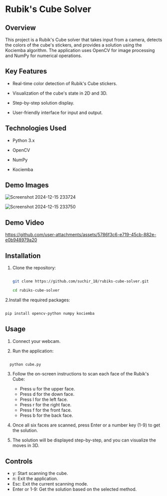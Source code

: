 # Rubik's Cube Solver


## Overview

This project is a Rubik's Cube solver that takes input from a camera, detects the colors of the cube's stickers, and provides a solution using the Kociemba algorithm. The application uses OpenCV for image processing and NumPy for numerical operations.


## Key Features

- Real-time color detection of Rubik's Cube stickers.

- Visualization of the cube's state in 2D and 3D.

- Step-by-step solution display.

- User-friendly interface for input and output.


## Technologies Used

- Python 3.x

- OpenCV

- NumPy

- Kociemba

## Demo Images

![Screenshot 2024-12-15 233724](https://github.com/user-attachments/assets/78592a6e-2461-49e0-a834-c3fcebbf77fb)

![Screenshot 2024-12-15 233750](https://github.com/user-attachments/assets/60623ce3-3095-4c50-8330-5fc511f22f0e)

## Demo Video

https://github.com/user-attachments/assets/5786f3c6-e719-45cb-882e-e0b948979a20

## Installation

1. Clone the repository:

   ```bash

   git clone https://github.com/suchir_18/rubiks-cube-solver.git

   cd rubiks-cube-solver

   ```

2.Install the required packages:

```bash

pip install opencv-python numpy kociemba

```

## Usage

  1. Connect your webcam.

  2. Run the application:

  ```bash

    python cube.py

  ```

  3. Follow the on-screen instructions to scan each face of the Rubik's Cube:
      - Press u for the upper face.
      - Press d for the down face.
      - Press l for the left face.
      - Press r for the right face.
      - Press f for the front face.
      - Press b for the back face.

   4. Once all six faces are scanned, press Enter or a number key (1-9) to get the solution.

   5. The solution will be displayed step-by-step, and you can visualize the moves in 3D.

## Controls

  - y: Start scanning the cube.
  - n: Exit the application.
  - Esc: Exit the current scanning mode.
  - Enter or 1-9: Get the solution based on the selected method.
